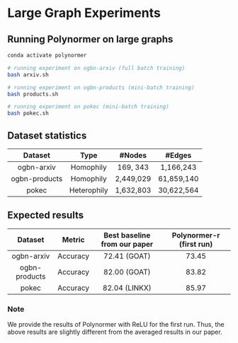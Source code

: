 Large Graph Experiments
===============================

Running Polynormer on large graphs
------------
```bash
conda activate polynormer

# running experiment on ogbn-arxiv (full batch training)
bash arxiv.sh

# running experiment on ogbn-products (mini-batch training)
bash products.sh

# running experiment on pokec (mini-batch training)
bash pokec.sh
```

Dataset statistics
------------
| Dataset        | Type      | #Nodes  | #Edges  |
| :-----------: |:-------------:| :-------:| :----------:|
| ogbn-arxiv      | Homophily          | 169, 343       | 1,166,243        |
| ogbn-products      | Homophily          | 2,449,029       | 61,859,140        |
| pokec      | Heterophily          | 1,632,803       | 30,622,564        |

Expected results
------------
| Dataset        | Metric      | Best baseline from our paper  | Polynormer-r (first run)  |
| :-----------: |:-------------:| :-------:| :----------:|
| ogbn-arxiv      | Accuracy          | 72.41 (GOAT)       | 73.45        |
| ogbn-products      | Accuracy          | 82.00 (GOAT)       | 83.82        |
| pokec      | Accuracy          | 82.04 (LINKX)       | 85.97        |

### Note
We provide the results of Polynormer with ReLU for the first run. Thus, the above results are slightly different from the averaged results in our paper.
